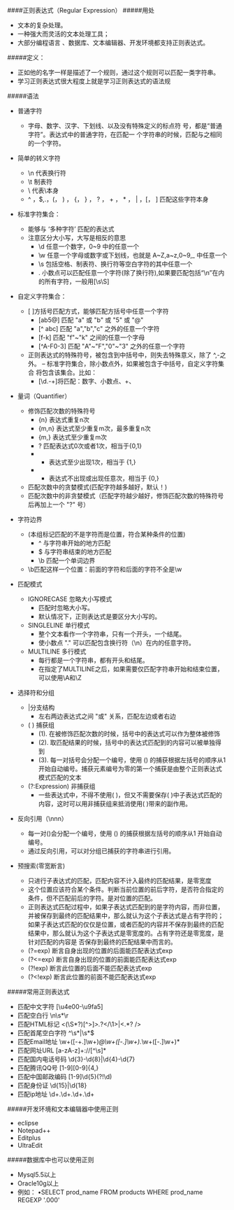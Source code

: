
####正则表达式（Regular Expression）
#####用处
+ 文本的复杂处理。
+ 一种强大而灵活的文本处理工具；
+ 大部分编程语言 、数据库、文本编辑器、开发环境都支持正则表达式。

#####定义：
+ 正如他的名字一样是描述了一个规则，通过这个规则可以匹配一类字符串。
+ 学习正则表达式很大程度上就是学习正则表达式的语法规

#####语法
+ 普通字符
  - 字母、数字、汉字、下划线、以及没有特殊定义的标点符 号，都是“普通字符”。表达式中的普通字符，在匹配一 个字符串的时候，匹配与之相同的一个字符。

+ 简单的转义字符
  - \n 代表换行符
  - \t 制表符
  - \\ 代表\本身
  - \^ ，\$,\.，\(， \) ， \{， \} ， \? ， \+ ， \* ， \| ，\[， \] 匹配这些字符本身

+ 标准字符集合：
  - 能够与 ‘多种字符’ 匹配的表达式
  - 注意区分大小写，大写是相反的意思
    - \d 任意一个数字，0~9 中的任意一个
    - \w 任意一个字母或数字或下划线，也就是 A~Z,a~z,0~9,_ 中任意一个
    - \s 包括空格、制表符、换行符等空白字符的其中任意一个
    - . 小数点可以匹配任意一个字符(除了换行符),如果要匹配包括“\n”在内的所有字符，一般用[\s\S]

+ 自定义字符集合：
  - [ ]方括号匹配方式，能够匹配方括号中任意一个字符
    - [ab5@] 匹配 "a" 或 "b" 或 "5" 或 "@"
    - [^ abc] 匹配 "a","b","c" 之外的任意一个字符
    - [f-k] 匹配 "f"~"k" 之间的任意一个字母
    - [^A-F0-3] 匹配 "A"~"F","0"~"3" 之外的任意一个字符
  - 正则表达式的特殊符号，被包含到中括号中，则失去特殊意义，除了 ^,-之外。 – 标准字符集合，除小数点外，如果被包含于中括号，自定义字符集合 将包含该集合。比如：
    - [\d.\-+]将匹配：数字、小数点、+、

+ 量词（Quantifier）
  - 修饰匹配次数的特殊符号
    - {n} 表达式重复n次
    - {m,n} 表达式至少重复m次，最多重复n次
    - {m,} 表达式至少重复m次
    - ? 匹配表达式0次或者1次，相当于{0,1}
    - + 表达式至少出现1次，相当于 {1,}
    + * 表达式不出现或出现任意次，相当于 {0,}
  - 匹配次数中的贪婪模式(匹配字符越多越好，默认！)
  - 匹配次数中的非贪婪模式（匹配字符越少越好，修饰匹配次数的特殊符号后再加上一个 "?" 号）

+ 字符边界
  - (本组标记匹配的不是字符而是位置，符合某种条件的位置)
    - ^ 与字符串开始的地方匹配
    - $ 与字符串结束的地方匹配
    - \b 匹配一个单词边界
  - \b匹配这样一个位置：前面的字符和后面的字符不全是\w

+ 匹配模式
  + IGNORECASE 忽略大小写模式
    - 匹配时忽略大小写。
    - 默认情况下，正则表达式是要区分大小写的。
  + SINGLELINE 单行模式
    - 整个文本看作一个字符串，只有一个开头，一个结尾。
    - 使小数点 "." 可以匹配包含换行符（\n）在内的任意字符。
  + MULTILINE 多行模式
    - 每行都是一个字符串，都有开头和结尾。
    - 在指定了MULTILINE之后，如果需要仅匹配字符串开始和结束位置，可以使用\A和\Z

+ 选择符和分组
  - |分支结构
    - 左右两边表达式之间 "或" 关系，匹配左边或者右边
  - ( ) 捕获组
    - (1). 在被修饰匹配次数的时候，括号中的表达式可以作为整体被修饰
    - (2). 取匹配结果的时候，括号中的表达式匹配到的内容可以被单独得到
    - (3). 每一对括号会分配一个编号，使用 () 的捕获根据左括号的顺序从1开始自动编号。捕获元素编号为零的第一个捕获是由整个正则表达式模式匹配的文本
  - (?:Expression) 非捕获组
    - 一些表达式中，不得不使用( )，但又不需要保存( )中子表达式匹配的内容，这时可以用非捕获组来抵消使用( )带来的副作用。

+ 反向引用（\nnn）
  - 每一对()会分配一个编号，使用 () 的捕获根据左括号的顺序从1 开始自动编号。
  - 通过反向引用，可以对分组已捕获的字符串进行引用。

+ 预搜索(零宽断言)
  - 只进行子表达式的匹配，匹配内容不计入最终的匹配结果，是零宽度
  - 这个位置应该符合某个条件。判断当前位置的前后字符，是否符合指定的条件，但不匹配前后的字符。是对位置的匹配。
  - 正则表达式匹配过程中，如果子表达式匹配到的是字符内容，而非位置，并被保存到最终的匹配结果中，那么就认为这个子表达式是占有字符的；如果子表达式匹配的仅仅是位置，或者匹配的内容并不保存到最终的匹配结果中，那么就认为这个子表达式是零宽度的。占有字符还是零宽度，是针对匹配的内容是 否保存到最终的匹配结果中而言的。
  - (?=exp) 断言自身出现的位置的后面能匹配表达式exp
  - (?<=exp) 断言自身出现的位置的前面能匹配表达式exp
  - (?!exp) 断言此位置的后面不能匹配表达式exp
  - (?<!exp) 断言此位置的前面不能匹配表达式exp

#####常用正则表达式
+ 匹配中文字符 [\u4e00-\u9fa5]
+ 匹配空白行 \n\s*\r
+ 匹配HTML标记 <(\S*?)[^>]*>.*?</\1>|<.*? />
+ 匹配首尾空白字符 ^\s*|\s*$
+ 匹配Email地址 \w+([-+.]\w+)*@\w+([-.]\w+)*\.\w+([-.]\w+)*
+ 匹配网址URL [a-zA-z]+://[^\s]*
+ 匹配国内电话号码 \d{3}-\d{8}|\d{4}-\d{7}
+ 匹配腾讯QQ号 [1-9][0-9]{4,}
+ 匹配中国邮政编码 [1-9]\d{5}(?!\d)
+ 匹配身份证 \d{15}|\d{18}
+ 匹配ip地址 \d+\.\d+\.\d+\.\d+

#####开发环境和文本编辑器中使用正则
+ eclipse
+ Notepad++
+ Editplus
+ UltraEdit

#####数据库中也可以使用正则
+ Mysql5.5以上
+ Oracle10g以上
+ 例如： •SELECT prod_name FROM products WHERE prod_name REGEXP '.000'
